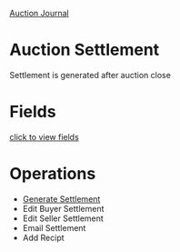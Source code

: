 [Auction Journal](../../index.md)

# Auction Settlement

Settlement is generated after auction close

# Fields

[click to view fields](./fields.md)

# Operations

- [Generate Settlement](./generate-settlement.md)
- Edit Buyer Settlement
- Edit Seller Settlement
- Email Settlement
- Add Recipt
